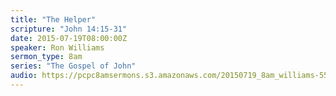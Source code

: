 ```yaml
---
title: "The Helper"
scripture: "John 14:15-31"
date: 2015-07-19T08:00:00Z
speaker: Ron Williams
sermon_type: 8am
series: "The Gospel of John"
audio: https://pcpc8amsermons.s3.amazonaws.com/20150719_8am_williams-55ac70191a88e.mp3 
---
```




